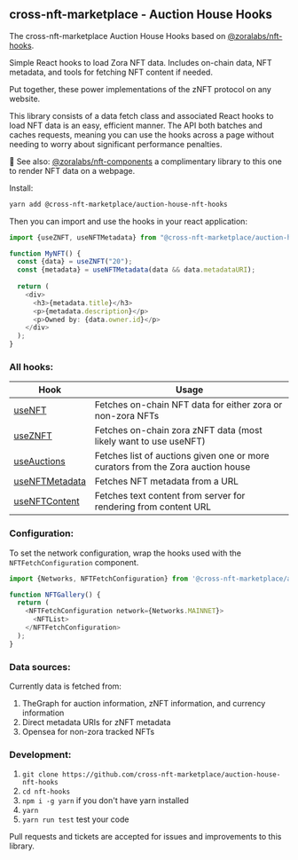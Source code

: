 ## cross-nft-marketplace - Auction House Hooks

The cross-nft-marketplace Auction House Hooks based on [@zoralabs/nft-hooks](https://github.com/ourzora/nft-hooks).

Simple React hooks to load Zora NFT data. Includes on-chain data, NFT metadata, and tools for fetching NFT content if needed.

Put together, these power implementations of the zNFT protocol on any website.

This library consists of a data fetch class and associated React hooks to load NFT data is an easy, efficient manner. The API both batches and caches requests, meaning you can use the hooks across a page without needing to worry about significant performance penalties.

👯 See also: [@zoralabs/nft-components](https://github.com/ourzora/nft-components) a complimentary library to this one to render NFT data on a webpage.


Install:
```bash
yarn add @cross-nft-marketplace/auction-house-nft-hooks
```

Then you can import and use the hooks in your react application:

```ts
import {useZNFT, useNFTMetadata} from "@cross-nft-marketplace/auction-house-nft-hooks";

function MyNFT() {
  const {data} = useZNFT("20");
  const {metadata} = useNFTMetadata(data && data.metadataURI);
  
  return (
    <div>
      <h3>{metadata.title}</h3>
      <p>{metadata.description}</p>
      <p>Owned by: {data.owner.id}</p>
    </div>
  );
}
```

### All hooks:

| Hook | Usage |
| -- | -- |
| [useNFT](docs/useNFT.md) | Fetches on-chain NFT data for either zora or non-zora NFTs |
| [useZNFT](docs/useZNFT.md) | Fetches on-chain zora zNFT data (most likely want to use useNFT) |
| [useAuctions](docs/useAuctions.md) | Fetches list of auctions given one or more curators from the Zora auction house |
| [useNFTMetadata](docs/useNFTMetadata.md) | Fetches NFT metadata from a URL |
| [useNFTContent](docs/useNFTContent.md) | Fetches text content from server for rendering from content URL |

### Configuration:

To set the network configuration, wrap the hooks used with the `NFTFetchConfiguration` component.

```ts
import {Networks, NFTFetchConfiguration} from '@cross-nft-marketplace/auction-house-nft-hooks';

function NFTGallery() {
  return (
    <NFTFetchConfiguration network={Networks.MAINNET}>
      <NFTList>
    </NFTFetchConfiguration>
  );
}
```

### Data sources:

Currently data is fetched from:
1. TheGraph for auction information, zNFT information, and currency information
2. Direct metadata URIs for zNFT metadata
3. Opensea for non-zora tracked NFTs

### Development:

1. `git clone https://github.com/cross-nft-marketplace/auction-house-nft-hooks`
2. `cd nft-hooks`
3. `npm i -g yarn` if you don't have yarn installed
4. `yarn`
5. `yarn run test` test your code

Pull requests and tickets are accepted for issues and improvements
to this library.
